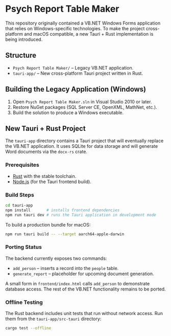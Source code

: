 # Psych Report Table Maker

This repository originally contained a VB.NET Windows Forms application that relies on Windows-specific technologies. To make the project cross-platform and macOS compatible, a new Tauri + Rust implementation is being introduced.

## Structure

- `Psych Report Table Maker/` – Legacy VB.NET application.
- `tauri-app/` – New cross-platform Tauri project written in Rust.

## Building the Legacy Application (Windows)

1. Open `Psych Report Table Maker.sln` in Visual Studio 2010 or later.
2. Restore NuGet packages (SQL Server CE, OpenXML, MathNet, etc.).
3. Build the solution to produce a Windows executable.

## New Tauri + Rust Project

The `tauri-app` directory contains a Tauri project that will eventually replace the VB.NET application. It uses SQLite for data storage and will generate Word documents via the `docx-rs` crate.


### Prerequisites

- [Rust](https://rustup.rs/) with the stable toolchain.
- [Node.js](https://nodejs.org/) (for the Tauri frontend build).

### Build Steps

```bash
cd tauri-app
npm install       # installs frontend dependencies
npm run tauri dev # runs the Tauri application in development mode
```

To build a production bundle for macOS:

```bash
npm run tauri build -- --target aarch64-apple-darwin
```

### Porting Status

The backend currently exposes two commands:

* `add_person` – inserts a record into the `people` table.
* `generate_report` – placeholder for upcoming document generation.

A small form in `frontend/index.html` calls `add_person` to demonstrate database access. The rest of the VB.NET functionality remains to be ported.

### Offline Testing

The Rust backend includes unit tests that run without network access. Run them from the `tauri-app/src-tauri` directory:

```bash
cargo test --offline
```

